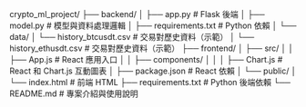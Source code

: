 crypto_ml_project/
├── backend/
│   ├── app.py              # Flask 後端
│   ├── model.py            # 模型與資料處理邏輯
│   ├── requirements.txt    # Python 依賴
│   └── data/
│       └── history_btcusdt.csv   # 交易對歷史資料（示範）
│       └── history_ethusdt.csv   # 交易對歷史資料（示範）
├── frontend/
│   ├── src/
│   │   ├── App.js          # React 應用入口
│   │   ├── components/
│   │   │   ├── Chart.js    # React 和 Chart.js 互動圖表
│   ├── package.json        # React 依賴
│   └── public/
│       └── index.html      # 前端 HTML
├── requirements.txt        # Python 後端依賴
└── README.md               # 專案介紹與使用說明
